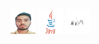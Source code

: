 <img src="https://github.com/Himanshu2ht/Anonymous/blob/main/passport%20size%20pic.jpg" alt="Image 1" style="width: 40px; height: 40px;">      <img src="https://github.com/Himanshu2ht/Anonymous/blob/main/java-hd-wallpaper-java-images.jpg" alt="Image 2" style="width: 40px; height: 40px;">         <img src="https://github.com/Himanshu2ht/Anonymous/blob/main/Screenshot%20(12).png" alt="Image 3" style="width: 40px; height: 40px;">
